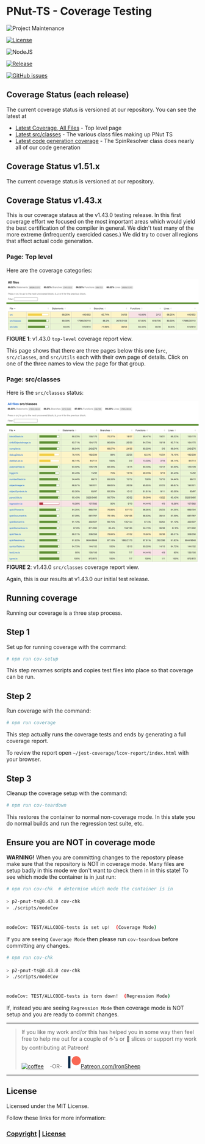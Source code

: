# PNut-TS - Coverage Testing

![Project Maintenance][maintenance-shield]

[![License][license-shield]](LICENSE)

![NodeJS][node-badge]

[![Release][Release-shield]](https://github.com/ironsheep/PNut-TS/releases)

[![GitHub issues][Issues-shield]](https://github.com/ironsheep/PNut-TS/issues)

## Coverage Status (each release)

The current coverage status is versioned at our repository. You can see the latest at

- [Latest Coverage, All Files](./jest-coverage/lcov-report/index.html) - Top level page
- [Latest src/classes](./jest-coverage/lcov-report/src/classes/index.html) - The various class files making up PNut TS
- [Latest code generation coverage](jest-coverage/lcov-report/src/classes/spinResolver.ts.html) - The SpinResolver class does nearly all of our code generation

## Coverage Status v1.51.x

The current coverage status is versioned at our repository.

## Coverage Status v1.43.x

This is our coverage stataus at the v1.43.0 testing release.  In this first coverage effort we focused on the most important areas which would yield the best certification of the compiler in general. We didn't test many of the more extreme (infrequently exercided cases.) We did try to cover all regions that affect actual code generation.

### Page: Top level
Here are the coverage categories:

![Patreon](./DOCs/images/v1.43.0-top.png)<br>**FIGURE 1**: v1.43.0 `top-level` coverage report view.

This page shows that there are three pages below this one (`src`, `src/classes`, and `src/Utils` each with their own page of details.  Click on one of the three names to view the page for that group.

### Page: src/classes
Here is the `src/classes` status:

![Patreon](./DOCs/images/v1.43.0-classes.png)<br>**FIGURE 2**: v1.43.0 `src/classes` coverage report view.

Again, this is our results at v1.43.0 our initial test release.

## Running coverage

Running our coverage is a three step process.

## Step 1

Set up for running coverage with the command:

```bash
# npm run cov-setup
```

This step renames scripts and copies test files into place so that coverage can be run.

## Step 2

Run coverage with the command:

```bash
# npm run coverage
```

This step actually runs the coverage tests and ends by generating a full coverage report.

To review the report open `~/jest-coverage/lcov-report/index.html` with your browser.


## Step 3

Cleanup the coverage setup with the command:

```bash
# npm run cov-teardown
```

This restores the container to normal non-coverage mode. In this state you do normal builds and run the regression test suite, etc.

## Ensure you are NOT in coverage mode

**WARNING!**  When you are committing changes to the repostory please make sure that the repository is NOT in coverage mode. Many files are setup badly in this mode we don't want to check them in in this state! To see which mode the container is in just run:

```bash
# npm run cov-chk  # determine which mode the container is in

> p2-pnut-ts@0.43.0 cov-chk
> ./scripts/modeCov


modeCov: TEST/ALLCODE-tests is set up!  (Coverage Mode)
```

If you are seeing `Coverage Mode` then please run `cov-teardown` before committing any changes.  

```bash
# npm run cov-chk

> p2-pnut-ts@0.43.0 cov-chk
> ./scripts/modeCov


modeCov: TEST/ALLCODE-tests is torn down!  (Regression Mode)
```

If, instead you are seeing `Regression Mode` then coverage mode is NOT setup and you are ready to commit changes.

---

> If you like my work and/or this has helped you in some way then feel free to help me out for a couple of :coffee:'s or :pizza: slices or support my work by contributing at Patreon!
>
> [![coffee](https://www.buymeacoffee.com/assets/img/custom_images/black_img.png)](https://www.buymeacoffee.com/ironsheep) &nbsp;&nbsp; -OR- &nbsp;&nbsp; [![Patreon](./DOCs/images/patreon.png)](https://www.patreon.com/IronSheep?fan_landing=true)[Patreon.com/IronSheep](https://www.patreon.com/IronSheep?fan_landing=true)

---

## License

Licensed under the MIT License.

Follow these links for more information:

### [Copyright](copyright) | [License](LICENSE)

[maintenance-shield]: https://img.shields.io/badge/maintainer-stephen%40ironsheep%2ebiz-blue.svg?style=for-the-badge

[license-shield]: https://img.shields.io/badge/License-MIT-yellow.svg

[Release-shield]: https://img.shields.io/github/release/ironsheep/PNut-TS/all.svg

[Issues-shield]: https://img.shields.io/github/issues/ironsheep/PNut-TS.svg

[node-badge]: https://img.shields.io/badge/node.js-6DA55F?style=for-the-badge&logo=node.js&logoColor=white
